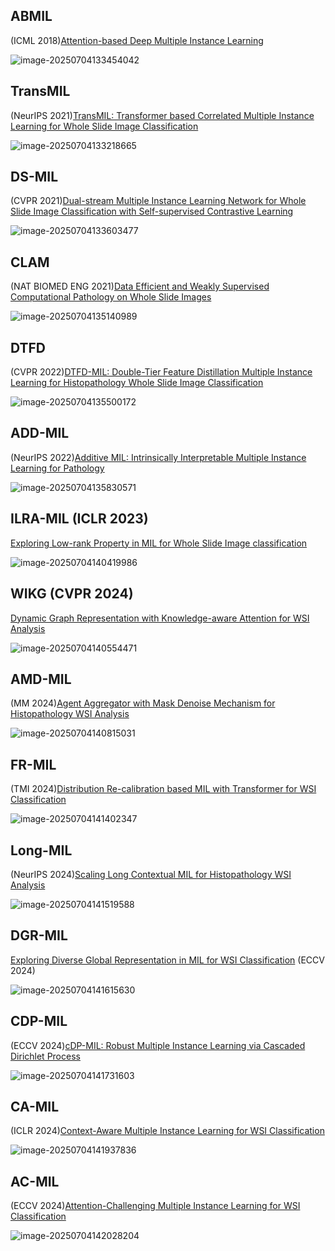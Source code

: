 ## ABMIL

(ICML 2018)[Attention-based Deep Multiple Instance Learning](https://arxiv.org/abs/1802.04712)

![image-20250704133454042](./assest/MIL概览/image-20250704133454042.png)

## TransMIL

(NeurIPS 2021)[TransMIL: Transformer based Correlated Multiple Instance Learning for Whole Slide Image Classification](https://arxiv.org/abs/2106.00908)

![image-20250704133218665](./assest/MIL/image-20250704133218665.png)

## DS-MIL

(CVPR 2021)[Dual-stream Multiple Instance Learning Network for Whole Slide Image Classification with Self-supervised Contrastive Learning](https://arxiv.org/abs/2011.08939)

![image-20250704133603477](./assest/MIL概览/image-20250704133603477.png)

## CLAM

(NAT BIOMED ENG 2021)[Data Efficient and Weakly Supervised Computational Pathology on Whole Slide Images](https://arxiv.org/abs/2004.09666)

![image-20250704135140989](./assest/MIL概览/image-20250704135140989.png)

## DTFD

(CVPR 2022)[DTFD-MIL: Double-Tier Feature Distillation Multiple Instance Learning for Histopathology Whole Slide Image Classification](https://arxiv.org/abs/2203.12081)

![image-20250704135500172](./assest/MIL概览/image-20250704135500172.png)

## ADD-MIL

(NeurIPS 2022)[Additive MIL: Intrinsically Interpretable Multiple Instance Learning for Pathology](https://arxiv.org/abs/2206.01794)

![image-20250704135830571](./assest/MIL概览/image-20250704135830571.png)

## ILRA-MIL	 (ICLR 2023)

[Exploring Low-rank Property in MIL for Whole Slide Image classification](https://openreview.net/pdf?id=01KmhBsEPFO)

![image-20250704140419986](./assest/MIL概览/image-20250704140419986.png)

## WIKG	(CVPR 2024)

[Dynamic Graph Representation with Knowledge-aware Attention for WSI Analysis](https://arxiv.org/abs/2403.07719) 

![image-20250704140554471](./assest/MIL概览/image-20250704140554471.png)

## AMD-MIL

(MM 2024)[Agent Aggregator with Mask Denoise Mechanism for Histopathology WSI Analysis](https://dl.acm.org/doi/10.1145/3664647.3681425) 

![image-20250704140815031](./assest/MIL概览/image-20250704140815031.png)

## FR-MIL

(TMI 2024)[Distribution Re-calibration based MIL with Transformer for WSI Classification](https://ieeexplore.ieee.org/abstract/document/10640165) 

![image-20250704141402347](./assest/MIL概览/image-20250704141402347.png)

## Long-MIL

(NeurIPS 2024)[Scaling Long Contextual MIL for Histopathology WSI Analysis](https://arxiv.org/abs/2311.12885) 

![image-20250704141519588](./assest/MIL概览/image-20250704141519588.png)

## DGR-MIL

[Exploring Diverse Global Representation in MIL for WSI Classification](https://arxiv.org/abs/2407.03575) (ECCV 2024)

![image-20250704141615630](./assest/MIL概览/image-20250704141615630.png)

## CDP-MIL

(ECCV 2024)[cDP-MIL: Robust Multiple Instance Learning via Cascaded Dirichlet Process](https://arxiv.org/abs/2407.11448) 

![image-20250704141731603](./assest/MIL概览/image-20250704141731603.png)

## CA-MIL

(ICLR 2024)[Context-Aware Multiple Instance Learning for WSI Classification](https://arxiv.org/pdf/2305.05314) 

![image-20250704141937836](./assest/MIL概览/image-20250704141937836.png)

## AC-MIL

(ECCV 2024)[Attention-Challenging Multiple Instance Learning for WSI Classification](https://arxiv.org/pdf/2311.07125) 

![image-20250704142028204](./assest/MIL概览/image-20250704142028204.png)
